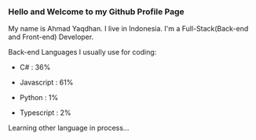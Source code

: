 ### Hello and Welcome to my Github Profile Page

My name is Ahmad Yaqdhan. I live in Indonesia. I'm a Full-Stack(Back-end and Front-end) Developer.

Back-end Languages I usually use for coding:

- C# : 36%

- Javascript : 61%

- Python : 1%

- Typescript : 2%

Learning other language in process...
